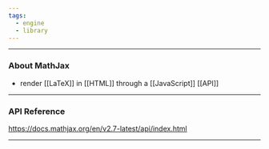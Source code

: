 ```yaml
---
tags:
  - engine
  - library
---
```

---

### About MathJax

- render [[LaTeX]] in [[HTML]] through a [[JavaScript]] [[API]]

---

### API Reference

https://docs.mathjax.org/en/v2.7-latest/api/index.html

---

